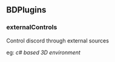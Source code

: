 ## BDPlugins

### externalControls
Control discord through external sources

eg: *c# based 3D environment*
